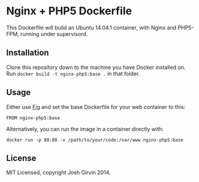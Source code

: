 # Nginx + PHP5 Dockerfile

This Dockerfile will build an Ubuntu 14.04.1 container, with Nginx and PHP5-FPM, running under
supervisord.

## Installation

Clone this repository down to the machine you have Docker installed on. Run
`docker build -t nginx-php5:base .` in that folder.

## Usage

Either use [Fig](http://fig.sh) and set the base Dockerfile for your web container to this:

````
FROM nginx-php5:base
````

Alternatively, you can run the image in a container directly with:

````
docker run -p 80:80 -v /path/to/your/code:/var/www nginx-php5:base
````

## License

MIT Licensed, copyright Josh Girvin 2014.
